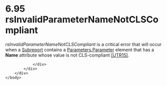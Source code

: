 <html dir="LTR" xmlns:mshelp="http://msdn.microsoft.com/mshelp" xmlns:ddue="http://ddue.schemas.microsoft.com/authoring/2003/5" xmlns:xlink="http://www.w3.org/1999/xlink" xmlns:tool="http://www.microsoft.com/tooltip">
    <head>
        <meta http-equiv="Content-Type" content="text/html; CHARSET=utf-8"></meta>
        <meta name="save" content="history"></meta>
        <title>6.95 rsInvalidParameterNameNotCLSCompliant</title>
        <xml>
            <mshelp:toctitle title="6.95 rsInvalidParameterNameNotCLSCompliant"></mshelp:toctitle>
            <mshelp:rltitle title="[MS-RDL]: rsInvalidParameterNameNotCLSCompliant"></mshelp:rltitle>
            <mshelp:keyword index="A" term="01306f0e-b2c8-437a-88f2-144182a05962"></mshelp:keyword>
            <mshelp:attr name="DCSext.ContentType" value="open specification"></mshelp:attr>
            <mshelp:attr name="AssetID" value="01306f0e-b2c8-437a-88f2-144182a05962"></mshelp:attr>
            <mshelp:attr name="TopicType" value="kbRef"></mshelp:attr>
            <mshelp:attr name="DCSext.Title" value="[MS-RDL]: rsInvalidParameterNameNotCLSCompliant" />
        </xml>
    </head>
    <body>
        <div id="header">
            <h1 class="heading">6.95 rsInvalidParameterNameNotCLSCompliant</h1>
        </div>
        <div id="mainSection">
            <div id="mainBody">
                <div id="allHistory" class="saveHistory"></div>
                <div id="sectionSection0" class="section" name="collapseableSection">
                    

<p><i>rsInvalidParameterNameNotCLSCompliant</i> is a critical
error that will occur when a <a href="04d4d6d6-e103-48fc-b4f7-bf5b4a7e56e5.md">Subreport</a>
contains a <a href="daf71364-0dfb-4c8b-ad03-5ffe2855a0c3.md">Parameters.Parameter</a>
element that has a <b>Name</b> attribute whose value is not CLS-compliant <a href="https://go.microsoft.com/fwlink/?LinkId=147989">[UTR15]</a>.</p>


                </div>
            </div>
        </div>
    </body>
</html>